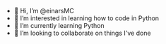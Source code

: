 - 👋 Hi, I’m @einarsMC
- 👀 I’m interested in learning how to code in Python
- 🌱 I’m currently learning Python
- 💞️ I’m looking to collaborate on things I've done

<!---
einarsMC/einarsMC is a ✨ special ✨ repository because its `README.md` (this file) appears on your GitHub profile.
You can click the Preview link to take a look at your changes.
--->

